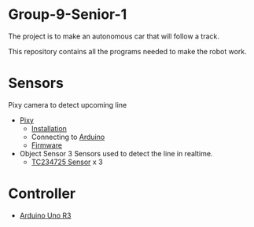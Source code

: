 # Group-9-Senior-1

The project is to make an autonomous car that will follow a track.

This repository contains all the programs needed to make the robot work.

# Sensors
Pixy camera to detect upcoming line
* [Pixy](http://charmedlabs.com/default/pixy-cmucam5/) 
	* [Installation](http://cmucam.org/projects/cmucam5/wiki/Uploading_New_Firmware)
	* Connecting to [Arduino](http://cmucam.org/projects/cmucam5/wiki/Hooking_up_Pixy_to_a_Microcontroller_(like_an_Arduino))
	* [Firmware](http://cmucam.org/projects/cmucam5/wiki/Latest_release)
* Object Sensor
3 Sensors used to detect the line in realtime.
	* [TC234725 Sensor](http://www.adafruit.com/products/1334)  x 3
	

# Controller
* [Arduino Uno R3](https://www.arduino.cc/en/Main/ArduinoBoardUno)
